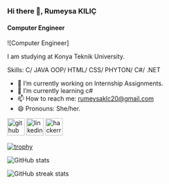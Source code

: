 ### Hi there 👋, Rumeysa KILIÇ
#### Computer Engineer
![Computer Engineer]

I am studying at Konya Teknik University. 

Skills: C/ JAVA OOP/ HTML/ CSS/ PHYTON/ C#/ .NET

- 🔭 I’m currently working on Internship Assignments. 
- 🌱 I’m currently learning c# 
- 📫 How to reach me: rumeysaklc20@gmail.com 
- 😄 Pronouns: She/her. 


[<img src='https://cdn.jsdelivr.net/npm/simple-icons@3.0.1/icons/github.svg' alt='github' height='40'>](https://github.com/rumeysakilic)  [<img src='https://cdn.jsdelivr.net/npm/simple-icons@3.0.1/icons/linkedin.svg' alt='linkedin' height='40'>](https://www.linkedin.com/in/RumeysaKılıç/)  [<img src='https://cdn.jsdelivr.net/npm/simple-icons@3.0.1/icons/hackerrank.svg' alt='hackerrank' height='40'>](https://www.hackerrank.com/rumeysaklc20?hr_r=1)  

[![trophy](https://github-profile-trophy.vercel.app/?username=rumeysakilic)](https://github.com/ryo-ma/github-profile-trophy)

![GitHub stats](https://github-readme-stats.vercel.app/api?username=rumeysakilic&show_icons=true)  

![GitHub streak stats](https://streak-stats.demolab.com/?user=rumeysakilic)  

